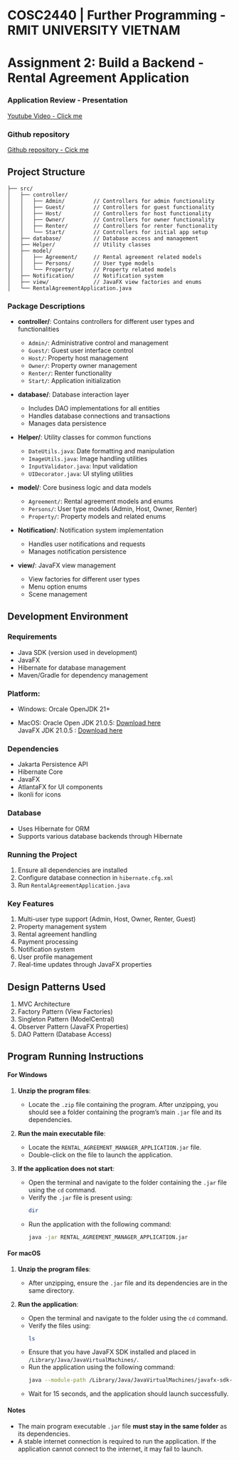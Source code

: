 # COSC2440 | Further Programming - RMIT UNIVERSITY VIETNAM
# Assignment 2: Build a Backend - Rental Agreement Application

### Application Review - Presentation
[Youtube Video - Click me](https://youtu.be/x3Z8aLwmN5k?si=2WFltxoA40n7WPwr)  
### Github repository
[Github repository - Cick me](https://github.com/RMIT-Vietnam-Teaching/further-programming-assignment-2-build-a-backend-4knights)  

## Project Structure
```
├── src/
│   ├── controller/
│   │   ├── Admin/         // Controllers for admin functionality
│   │   ├── Guest/         // Controllers for guest functionality  
│   │   ├── Host/          // Controllers for host functionality
│   │   ├── Owner/         // Controllers for owner functionality
│   │   ├── Renter/        // Controllers for renter functionality
│   │   └── Start/         // Controllers for initial app setup
│   ├── database/          // Database access and management
│   ├── Helper/            // Utility classes
│   ├── model/
│   │   ├── Agreement/     // Rental agreement related models
│   │   ├── Persons/       // User type models
│   │   └── Property/      // Property related models
│   ├── Notification/      // Notification system
│   ├── view/              // JavaFX view factories and enums
│   └── RentalAgreementApplication.java
```

### Package Descriptions

- **controller/**: Contains controllers for different user types and functionalities
  - `Admin/`: Administrative control and management
  - `Guest/`: Guest user interface control
  - `Host/`: Property host management
  - `Owner/`: Property owner management
  - `Renter/`: Renter functionality
  - `Start/`: Application initialization

- **database/**: Database interaction layer
  - Includes DAO implementations for all entities
  - Handles database connections and transactions
  - Manages data persistence

- **Helper/**: Utility classes for common functions
  - `DateUtils.java`: Date formatting and manipulation
  - `ImageUtils.java`: Image handling utilities
  - `InputValidator.java`: Input validation
  - `UIDecorator.java`: UI styling utilities

- **model/**: Core business logic and data models
  - `Agreement/`: Rental agreement models and enums
  - `Persons/`: User type models (Admin, Host, Owner, Renter)
  - `Property/`: Property models and related enums

- **Notification/**: Notification system implementation
  - Handles user notifications and requests
  - Manages notification persistence

- **view/**: JavaFX view management
  - View factories for different user types
  - Menu option enums
  - Scene management

## Development Environment

### Requirements
- Java SDK (version used in development)
- JavaFX
- Hibernate for database management
- Maven/Gradle for dependency management

### Platform:
- Windows:
Orcale OpenJDK 21+

- MacOS:
Oracle Open JDK 21.0.5: [Download here](https://www.oracle.com/java/technologies/downloads/#java21)  
JavaFX JDK 21.0.5 : [Download here](https://gluonhq.com/products/javafx/)  

### Dependencies
- Jakarta Persistence API
- Hibernate Core
- JavaFX
- AtlantaFX for UI components
- Ikonli for icons

### Database
- Uses Hibernate for ORM
- Supports various database backends through Hibernate

### Running the Project
1. Ensure all dependencies are installed
2. Configure database connection in `hibernate.cfg.xml`
3. Run `RentalAgreementApplication.java`

### Key Features
1. Multi-user type support (Admin, Host, Owner, Renter, Guest)
2. Property management system
3. Rental agreement handling
4. Payment processing
5. Notification system
6. User profile management
7. Real-time updates through JavaFX properties

## Design Patterns Used
1. MVC Architecture
2. Factory Pattern (View Factories)
3. Singleton Pattern (ModelCentral)
4. Observer Pattern (JavaFX Properties)
5. DAO Pattern (Database Access)

## Program Running Instructions  

#### For Windows  
1. **Unzip the program files**:  
   - Locate the `.zip` file containing the program. After unzipping, you should see a folder containing the program’s main `.jar` file and its dependencies.  

2. **Run the main executable file**:  
   - Locate the `RENTAL_AGREEMENT_MANAGER_APPLICATION.jar` file.  
   - Double-click on the file to launch the application.  

3. **If the application does not start**:  
   - Open the terminal and navigate to the folder containing the `.jar` file using the `cd` command.  
   - Verify the `.jar` file is present using:  
     ```bash
     dir
     ```  
   - Run the application with the following command:  
     ```bash
     java -jar RENTAL_AGREEMENT_MANAGER_APPLICATION.jar
     ```  

#### For macOS  
1. **Unzip the program files**:  
   - After unzipping, ensure the `.jar` file and its dependencies are in the same directory.  

2. **Run the application**:  
   - Open the terminal and navigate to the folder using the `cd` command.  
   - Verify the files using:  
     ```bash
     ls
     ```  
   - Ensure that you have JavaFX SDK installed and placed in `/Library/Java/JavaVirtualMachines/`.  
   - Run the application using the following command:  
     ```bash
     java --module-path /Library/Java/JavaVirtualMachines/javafx-sdk-21.0.5/lib --add-modules javafx.controls,javafx.fxml -jar RENTAL_AGREEMENT_MANAGER_APPLICATION.jar
     ```  
   - Wait for 15 seconds, and the application should launch successfully.  

#### Notes  
- The main program executable `.jar` file **must stay in the same folder** as its dependencies.  
- A stable internet connection is required to run the application. If the application cannot connect to the internet, it may fail to launch.  
